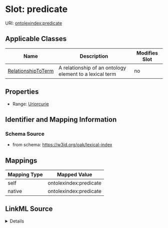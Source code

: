 

# Slot: predicate



URI: [ontolexindex:predicate](https://w3id.org/oak/lexical-index/predicate)



<!-- no inheritance hierarchy -->





## Applicable Classes

| Name | Description | Modifies Slot |
| --- | --- | --- |
| [RelationshipToTerm](RelationshipToTerm.md) | A relationship of an ontology element to a lexical term |  no  |







## Properties

* Range: [Uriorcurie](Uriorcurie.md)





## Identifier and Mapping Information







### Schema Source


* from schema: https://w3id.org/oak/lexical-index




## Mappings

| Mapping Type | Mapped Value |
| ---  | ---  |
| self | ontolexindex:predicate |
| native | ontolexindex:predicate |




## LinkML Source

<details>
```yaml
name: predicate
from_schema: https://w3id.org/oak/lexical-index
rank: 1000
alias: predicate
owner: RelationshipToTerm
domain_of:
- RelationshipToTerm
range: uriorcurie

```
</details>